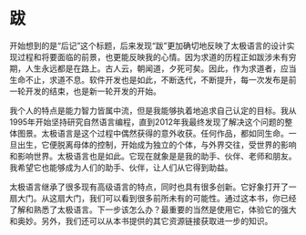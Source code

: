 # 跋

开始想到的是“后记”这个标题，后来发现“跋”更加确切地反映了太极语言的设计实现过程和将要面临的前景，也更能反映我的心情。因为求道的历程正如跋涉未有穷期，人生永远都是在路上。古人云，朝闻道，夕死可矣。因此，作为求道者，应当生命不止，求道不息。软件开发也是如此，不断迭代，不断提升，每一次发布是前一轮开发的结束，也是新一轮开发的开始。

我个人的特点是能力智力皆属中流，但是我能够执着地追求自己认定的目标。我从1995年开始坚持研究自然语言编程，直到2012年我最终发现了解决这个问题的整体图景。太极语言是这个过程中偶然获得的意外收获。任何作品，都如同生命。一旦出生，它便脱离母体的控制，开始成为独立的个体，与外界交往，受世界的影响和影响世界。太极语言也是如此。它现在就象是是我的助手、伙伴、老师和朋友。我希望它也能够成为人们的助手、伙伴，让人们从它得到助益。

太极语言继承了很多现有高级语言的特点，同时也具有很多创新。它好象打开了一扇大门。从这扇大门，我们可以看到很多前所未有的可能性。通过这本书，你已经了解和熟悉了太极语言。下一步该怎么办？最重要的当然是使用它，体验它的强大和奥妙。另外，我们还可以从本书提供的其它资源链接获取进一步的知识。
